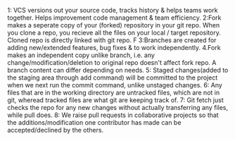1: VCS versions out your source code, tracks history & helps teams work together. Helps improvement code management & team efficiency. 
2:Fork makes a seperate copy of your (forked) repository in your git repo. When you clone a repo, you recieve all the files on your local / target repository. Cloned repo is directly linked with git repo. F
3:Branches are created for adding new/extended features, bug fixes & to work independently. 
4.Fork makes an independent copy unlike branch, i.e. any change/modification/deletion to original repo doesn't affect fork repo. A branch content can differ depending on needs.
5: Staged changes(added to the staging area through add command) will be committed to the project when we next run the commit command, unlike unstaged changes.
6: Any files that are in the working directory are untracked files, which are not in git, wheread tracked files are what git are keeping track of.
7: Git fetch just checks the repo for any new changes without actually transferring any files, while pull does. 
8: We raise pull requests in collaborative projects so that the additions/modification one contributor has made can be accepted/declined by the others. 

